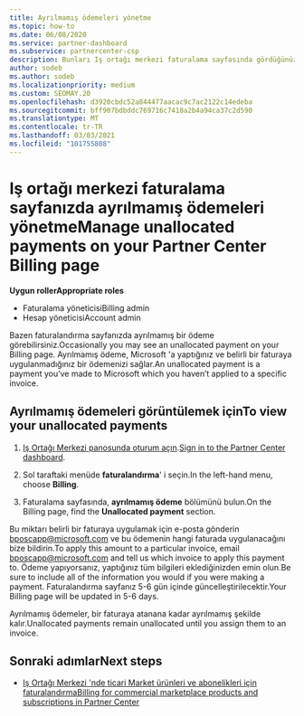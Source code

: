 ```yaml
---
title: Ayrılmamış ödemeleri yönetme
ms.topic: how-to
ms.date: 06/08/2020
ms.service: partner-dashboard
ms.subservice: partnercenter-csp
description: Bunları Iş ortağı merkezi faturalama sayfasında gördüğünüz ayrılmamış ödemeleri öğrenin. Bunları faturanız de nasıl uygulayacağınızı öğrenin.
author: sodeb
ms.author: sodeb
ms.localizationpriority: medium
ms.custom: SEOMAY.20
ms.openlocfilehash: d3920cbdc52a844477aacac9c7ac2122c14edeba
ms.sourcegitcommit: bff907bdbddc769716c7418a2b4a94ca37c2d590
ms.translationtype: MT
ms.contentlocale: tr-TR
ms.lasthandoff: 03/03/2021
ms.locfileid: "101755808"
---
```

# <a name="manage-unallocated-payments-on-your-partner-center-billing-page"></a><span data-ttu-id="9434a-104">Iş ortağı merkezi faturalama sayfanızda ayrılmamış ödemeleri yönetme</span><span class="sxs-lookup"><span data-stu-id="9434a-104">Manage unallocated payments on your Partner Center Billing page</span></span>

<span data-ttu-id="9434a-105">**Uygun roller**</span><span class="sxs-lookup"><span data-stu-id="9434a-105">**Appropriate roles**</span></span>

- <span data-ttu-id="9434a-106">Faturalama yöneticisi</span><span class="sxs-lookup"><span data-stu-id="9434a-106">Billing admin</span></span>
- <span data-ttu-id="9434a-107">Hesap yöneticisi</span><span class="sxs-lookup"><span data-stu-id="9434a-107">Account admin</span></span>

<span data-ttu-id="9434a-108">Bazen faturalandırma sayfanızda ayrılmamış bir ödeme görebilirsiniz.</span><span class="sxs-lookup"><span data-stu-id="9434a-108">Occasionally you may see an unallocated payment on your Billing page.</span></span> <span data-ttu-id="9434a-109">Ayrılmamış ödeme, Microsoft 'a yaptığınız ve belirli bir faturaya uygulanmadığınız bir ödemenizi sağlar.</span><span class="sxs-lookup"><span data-stu-id="9434a-109">An unallocated payment is a payment you’ve made to Microsoft which you haven’t applied to a specific invoice.</span></span>

## <a name="to-view-your-unallocated-payments"></a><span data-ttu-id="9434a-110">Ayrılmamış ödemeleri görüntülemek için</span><span class="sxs-lookup"><span data-stu-id="9434a-110">To view your unallocated payments</span></span>

1. <span data-ttu-id="9434a-111">[Iş Ortağı Merkezi panosunda oturum açın](https://partner.microsoft.com/dashboard/home).</span><span class="sxs-lookup"><span data-stu-id="9434a-111">[Sign in to the Partner Center dashboard](https://partner.microsoft.com/dashboard/home).</span></span>

2. <span data-ttu-id="9434a-112">Sol taraftaki menüde **faturalandırma**' i seçin.</span><span class="sxs-lookup"><span data-stu-id="9434a-112">In the left-hand menu, choose **Billing**.</span></span>

3. <span data-ttu-id="9434a-113">Faturalama sayfasında, **ayrılmamış ödeme** bölümünü bulun.</span><span class="sxs-lookup"><span data-stu-id="9434a-113">On the Billing page, find the **Unallocated payment** section.</span></span> 

<span data-ttu-id="9434a-114">Bu miktarı belirli bir faturaya uygulamak için e-posta gönderin bposcapp@microsoft.com ve bu ödemenin hangi faturada uygulanacağını bize bildirin.</span><span class="sxs-lookup"><span data-stu-id="9434a-114">To apply this amount to a particular invoice, email bposcapp@microsoft.com and tell us which invoice to apply this payment to.</span></span> <span data-ttu-id="9434a-115">Ödeme yapıyorsanız, yaptığınız tüm bilgileri eklediğinizden emin olun.</span><span class="sxs-lookup"><span data-stu-id="9434a-115">Be sure to include all of the information you would if you were making a payment.</span></span> <span data-ttu-id="9434a-116">Faturalandırma sayfanız 5-6 gün içinde güncelleştirilecektir.</span><span class="sxs-lookup"><span data-stu-id="9434a-116">Your Billing page will be updated in 5-6 days.</span></span> 

<span data-ttu-id="9434a-117">Ayrılmamış ödemeler, bir faturaya atanana kadar ayrılmamış şekilde kalır.</span><span class="sxs-lookup"><span data-stu-id="9434a-117">Unallocated payments remain unallocated until you assign them to an invoice.</span></span> 

## <a name="next-steps"></a><span data-ttu-id="9434a-118">Sonraki adımlar</span><span class="sxs-lookup"><span data-stu-id="9434a-118">Next steps</span></span>

- [<span data-ttu-id="9434a-119">Iş Ortağı Merkezi 'nde ticari Market ürünleri ve abonelikleri için faturalandırma</span><span class="sxs-lookup"><span data-stu-id="9434a-119">Billing for commercial marketplace products and subscriptions in Partner Center</span></span>](csp-commercial-marketplace-billing.md)